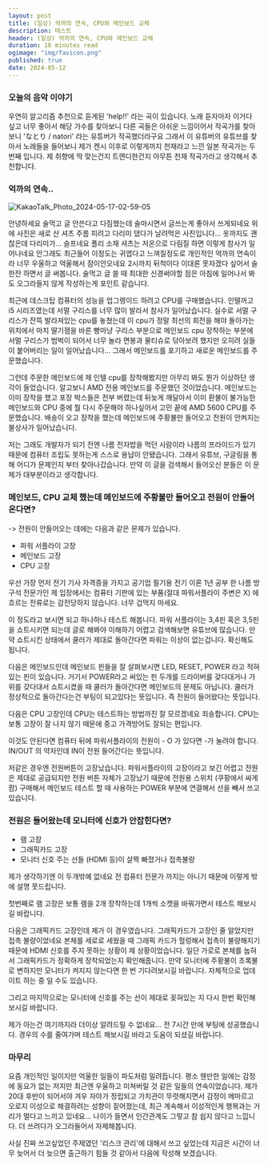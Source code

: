 ```yaml
---
layout: post
title: (일상) 억까의 연속, CPU와 메인보드 교체
description: 테스트
header: (일상) 억까의 연속, CPU와 메인보드 교체
duration: 10 minutes read
ogimage: "img/favicon.png"
published: true
date: 2024-05-12
---
```


### 오늘의 음악 이야기

우연히 알고리즘 추천으로 듣게된 'help!!' 라는 곡이 있습니다. 노래 듣자마자 이거다 싶고 너무 좋아서 해당 가수를 찾아보니 다른 곡들은 아쉬운 느낌이어서
작곡가를 찾아보니 'なとり / natori' 라는 유튜버가 작곡했더라구요 그래서 이 유튜버의 유튜브를 찾아서 노래들을 들어보니 
제가 켄시 이후로 이렇게까지 천재라고 느낀 일본 작곡가는 두번째 입니다. 제 취향에 딱 맞는건지 트렌디한건지 아무튼 천재 작곡가라고 생각해서 추천합니다.

### 억까의 연속.. 

![KakaoTalk_Photo_2024-05-17-02-59-05](https://github.com/dmdwns2/chatting-service/assets/105894868/90d2870e-1887-4bee-955c-d2799031eeb6)


안녕하세요 술먹고 글 안쓴다고 다짐했는데 술마시면서 글쓰는게 좋아서 쓰게되네요
위에 사진은 새로 산 셔츠 주름 피려고 다리미 댔다가 날려먹은 사진입니다... 옷까지도 괜찮은데 다리미가... 슬프네요
폴리 소재 셔츠는 저온으로 다림질 하면 이렇게 참사가 일어나네요 안그래도 최근들어 이정도는 귀엽다고 느껴질정도로 
개인적인 억까의 연속이라 너무 우울하고 억울해서 잠이안오네요 
2시까지 뒤척이다 이대론 못자겠다 싶어서 술 한잔 하면서 글 써봅니다.
술먹고 글 쓸 때 최대한 신경써야할 점은 아침에 일어나서 봐도 오그라들지 않게 작성하는게 포인트 같습니다.

최근에 데스크탑 컴퓨터의 성능을 업그렝이드 하려고 CPU를 구매했습니다. 인텔꺼고 i5 시리즈였는데 서멀 구리스를 너무 많이 발라서 참사가 일어났습니다.
실수로 서멀 구리스가 잔뜩 발라져있는 cpu를 놓쳤는데 이 cpu가 정말 최선의 회전을 해야 돌아가는 위치에서 마치 딸기잼을 바른 빵마냥
구리스 부분으로 메인보드 cpu 장착하는 부분에 서멀 구리스가 범벅이 되어서 너무 놀라 면봉과 물티슈로 닦아보려 했지만
오히려 실들이 붙어버리는 일이 일어났습니다... 그래서 메인보드를 포기하고 새로운 메인보드를 주문했습니다.

그런데 주문한 메인보드에 제 인텔 cpu를 장착해봤지만 아무리 봐도  뭔가 이상하단 생각이 들었습니다. 
알고보니 AMD 전용 메인보드를 주문했던 것이었습니다.
메인보드는 이미 장착을 했고 포장 박스들은 전부 버렸는데 뒤늦게 깨달아서 이미 환불이 불가능한 메인보드와 CPU 중에 뭘 다시 주문해야 하나싶어서
고민 끝에 AMD 5600 CPU를 주문했습니다. 
배송이 오고 장착을 했는데 메인보드에 주황불만 들어오고 전원이 안켜지는 불상사가 일어났습니다.

저는 그래도 개발자가 되기 전엔 나름 전자밥을 먹던 사람이라 나름의 프라이드가 있기 때문에 컴퓨터 조립도 못하는게 스스로 용납이 안됐습니다.
그래서 유튜브, 구글링을 통해 어디가 문제인지 부터 찾아나갔습니다.
만약 이 글을 검색해서 들어오신 분들은 이 문제가 대부분이라고 생각합니다.

### 메인보드, CPU 교체 했는데 메인보드에 주황불만 들어오고 전원이 안들어온다면?
->  전원이 안들어오는 데에는 다음과 같은 문제가 있습니다.
- 파워 서플라이 고장
- 메인보드 고장
- CPU 고장

우선 가장 먼저 전기 기사 자격증을 가지고 공기업 필기용 전기 이론 1년 공부 한 나름 방구석 전문가인 제 입장에서는
컴퓨터 기판에 있는 부품(절대 파워서플라이 주변은 X) 에 흐르는 전류로는 감전당하지 않습니다. 너무 겁먹지 마세요.

이 정도라고 보시면 되고 하나하나 테스트 해봅니다. 파워 서플라이는 3,4핀 혹은 3,5핀 을 쇼트시키면 되는데 글로 해봐야 이해하기 어렵고
검색해보면 유튜브에 많습니다.
만약 쇼트시킨 상태에서 쿨러가 제대로 돌아간다면 파워는 이상이 없는겁니다. 확신해도 됩니다.

다음은 메인보드인데 메인보드 핀들을 잘 살펴보시면 LED, RESET, POWER 라고 적혀있는 핀이 있습니다. 
거기서 POWER라고 써있는 핀 두개를 드라이버를 갖다대거나 가위를 갖다대서 쇼트시켰을 때 쿨러가 돌아간다면 메인보드의 문제도 아닙니다.
쿨러가 정상적으로 돌아간다는건 부팅이 되고있다는 뜻입니다. 즉 전원이 들어왔다는 뜻입니다.

다음은 CPU 고장인데 CPU는 테스트하는 방법까진 잘 모르겠녜요 죄송합니다.
CPU는 보통 고장이 잘 나지 않기 때문에 중고 가격방어도 잘되는 편입니다.

이것도 안된다면 컴퓨터 뒤에 파워서플라이의 전원이 - O 가 있다면 -가 눌려야 합니다. IN/OUT 의 약자인데 IN이 전원 들어간다는 뜻입니다.

저같은 경우엔 전원버튼이 고장났습니다. 파워서플라이의 고장이라고 보긴 어렵고 전원은 제대로 공급되지만 전원 버튼 자체가 고장났기 때문에
전원용 스위치 (쿠팡에서 싸게 팜) 구매해서 메인보드 테스트 할 때 사용하는 POWER 부분에 연결해서 선을 빼서 쓰고있습니다.

### 전원은 들어왔는데 모니터에 신호가 안잡힌다면?
- 램 고장 
- 그래픽카드 고장
- 모니터 신호 주는 선들 (HDMI 등)이 살짝 빠졌거나 접촉불량

제가 생각하기엔 이 두개밖예 없네요 전 컴퓨터 전문가 까지는 아니기 때문에 이렇게 밖에 설명 못드립니다.

첫번째로 램 고장은 보통 램을 2개 장착하는데 1개씩 소켓을 바꿔가면서 테스트 해보시길 바랍니다. 

다음은 그래픽카드 고장인데 제가 이 경우였습니다. 그래픽카드가 고장인 줄 알았지만 접촉 불량이었네요 본체를 세로로 세웠을 때 그래픽 카드가
헐렁해서 접촉이 불량해지기 때문에 HDMI 신호를 주지 못하는 상황이 제 상황이었습니다.
일단 가로로 본체를 눕혀서 그래픽카드가 정확하게 장착되었는지 확인해줍니다.
만약 모니터에 주황불이 초록불로 변하지만 모니터가 켜지지 않는다면 한 번 기다려보시길 바랍니다. 자체적으로 업데이트 하는 중 일 수도 있습니다.

그리고 마지막으로는 모니터에 신호를 주는 선이 제대로 꽂혀있는 지 다시 한번 확인해보시길 바랍니다.

제가 아는건 여기까지라 더이상 알려드릴 수 없네요... 전 7시간 만에 부팅에 성공했습니다. 경우의 수를 줄여가며 테스트 해보시길 바라고 도움이 되셨길 바랍니다.

### 마무리

요즘 개인적인 일이지만 억울한 일들이 파도처럼 밀려듭니다. 평소 웬만한 일에는 감정에 동요가 없는 저지만 최근엔 우울하고 미쳐버릴 것 같은 일들의
연속이었습니다. 
제가 20대 후반이 되어서야 겨우 자아가 정립되고 가치관이 뚜렷해지면서 감정이 메마르고 오로지 이성으로 해결하려는 성향이 짙어졌는데, 
최근 계속해서 이성적인게 행복과는 거리가 멀다고 느끼고 있네요... 나이가 들면서 인간관계도 그렇고 참 쉽지 않다고 느낍니다. 
더 쓰려다가 오그라들어서 자제해봅니다. 

사실 진짜 쓰고싶었던 주제였던 '리스크 관리'에 대해서 쓰고 싶었는데 지금은 시간이 너무 늦어서 더 늦으면 출근하기 힘들 것 같아서 다음에 작성해 보겠습니다.